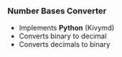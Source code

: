 <h3> Number Bases Converter </h3>
<ul>
	<li> Implements <b>Python</b> (Kivymd)
	<li> Converts binary to decimal
	<li> Converts decimals to binary
</ul>
